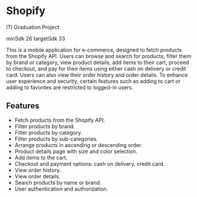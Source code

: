 # Shopify
ITI Graduation Project

minSdk 26
targetSdk 33

This is a mobile application for e-commerce, designed to fetch products from the Shopify API. Users can browse and search for products, filter them by brand or category, view product details, add items to their cart, proceed to checkout, and pay for their items using either cash on delivery or credit card. Users can also view their order history and order details. To enhance user experience and security, certain features such as adding to cart or adding to favorites are restricted to logged-in users.

## Features

- Fetch products from the Shopify API.
- Filter products by brand.
- Filter products by category.
- Filter products by sub-categories.
- Arrange products in ascending or descending order.
- Product details page with size and color selection.
- Add items to the cart.
- Checkout and payment options: cash on delivery, credit card.
- View order history.
- View order details.
- Search products by name or brand.
- User authentication and authorization.
